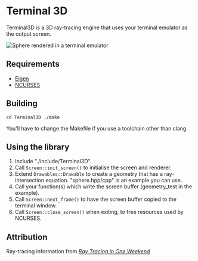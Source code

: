 # Terminal 3D

Terminal3D is a 3D ray-tracing engine that uses your terminal emulator as the output screen. 

![Sphere rendered in a terminal emulator](https://i.imgur.com/uiZpHM4.png)

## Requirements
- [Eigen](https://eigen.tuxfamily.org/index.php?title=Main_Page)
- [NCURSES](https://tldp.org/HOWTO/NCURSES-Programming-HOWTO/)

## Building
`
cd Terminal3D
./make
`

You'll have to change the Makefile if you use a toolchain other than clang.

## Using the library
1. Include "./include/Terminal3D".
2. Call `Screen::init_screen()` to initialise the screen and renderer.
3. Extend `Drawables::Drawable` to create a geometry that has a ray-intersection equation. "sphere.hpp/cpp" is an example you can use.
4. Call your function(s) which write the screen buffer (geometry_test in the example).
5. Call `Screen::next_frame()` to have the screen buffer copied to the terminal window.
6. Call `Screen::close_screen()` when exiting, to free resources used by NCURSES.

## Attribution
Ray-tracing information from [_Ray Tracing in One Weekend_](https://raytracing.github.io/books/RayTracingInOneWeekend.html)